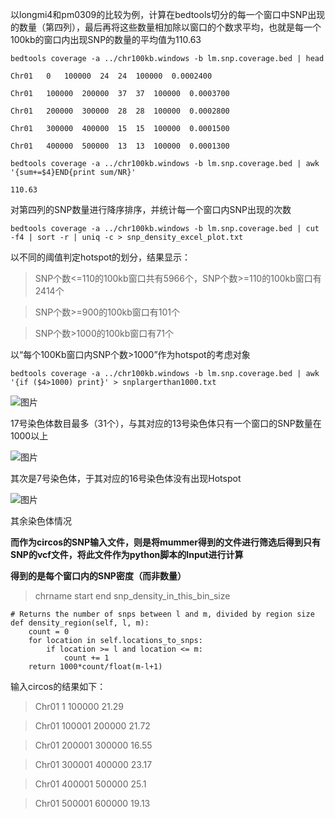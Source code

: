 以longmi4和pm0309的比较为例，计算在bedtools切分的每一个窗口中SNP出现的数量（第四列），最后再将这些数量相加除以窗口的个数求平均，也就是每一个100kb的窗口内出现SNP的数量的平均值为110.63

    bedtools coverage -a ../chr100kb.windows -b lm.snp.coverage.bed | head
    
    Chr01	0	100000	24	24	100000	0.0002400
    
    Chr01	100000	200000	37	37	100000	0.0003700
    
    Chr01	200000	300000	28	28	100000	0.0002800
    
    Chr01	300000	400000	15	15	100000	0.0001500
    
    Chr01	400000	500000	13	13	100000	0.0001300
    
    bedtools coverage -a ../chr100kb.windows -b lm.snp.coverage.bed | awk '{sum+=$4}END{print sum/NR}'
    
    110.63

对第四列的SNP数量进行降序排序，并统计每一个窗口内SNP出现的次数

    bedtools coverage -a ../chr100kb.windows -b lm.snp.coverage.bed | cut -f4 | sort -r | uniq -c > snp_density_excel_plot.txt
    
以不同的阈值判定hotspot的划分，结果显示：

>SNP个数<=110的100kb窗口共有5966个，SNP个数>=110的100kb窗口有2414个

>SNP个数>=900的100kb窗口有101个

>SNP个数>1000的100kb窗口有71个

以“每个100Kb窗口内SNP个数>1000”作为hotspot的考虑对象

    bedtools coverage -a ../chr100kb.windows -b lm.snp.coverage.bed | awk '{if ($4>1000) print}' > snplargerthan1000.txt
    
![图片](https://user-images.githubusercontent.com/76728625/157382001-4f09014c-0f0b-4b1a-99f7-41df6d41a458.png)

17号染色体数目最多（31个），与其对应的13号染色体只有一个窗口的SNP数量在1000以上

![图片](https://user-images.githubusercontent.com/76728625/157382292-21943067-6599-4715-afe3-3dd7c8529dce.png)

其次是7号染色体，于其对应的16号染色体没有出现Hotspot 

![图片](https://user-images.githubusercontent.com/76728625/157383037-0809d059-12f4-4097-b17e-26c11950b0f3.png)

其余染色体情况

**而作为circos的SNP输入文件，则是将mummer得到的文件进行筛选后得到只有SNP的vcf文件，将此文件作为python脚本的Input进行计算**

**得到的是每个窗口内的SNP密度（而非数量）**

> chrname   start   end snp_density_in_this_bin_size

    # Returns the number of snps between l and m, divided by region size
    def density_region(self, l, m):
        count = 0
        for location in self.locations_to_snps:
            if location >= l and location <= m:
                count += 1
        return 1000*count/float(m-l+1)

输入circos的结果如下：

> Chr01	1	100000	21.29

>Chr01	100001	200000	21.72

>Chr01	200001	300000	16.55

>Chr01	300001	400000	23.17

>Chr01	400001	500000	25.1

>Chr01	500001	600000	19.13

